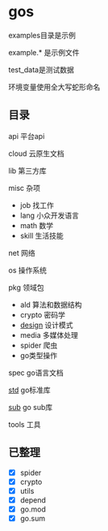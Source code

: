 # gos

examples目录是示例

example.* 是示例文件

test_data是测试数据

环境变量使用全大写蛇形命名

## 目录

api 平台api

cloud 云原生文档

lib 第三方库

misc 杂项

- job 找工作
- lang 小众开发语言
- math 数学
- skill 生活技能

net 网络

os 操作系统

pkg 领域包

- ald 算法和数据结构
- crypto 密码学
- [design](https://refactoringguru.cn/design-patterns/go) 设计模式
- media 多媒体处理
- spider 爬虫
- go类型操作

spec go语言文档

[std](https://pkg.go.dev/std) go标准库

[sub](https://pkg.go.dev/golang.org/x) go sub库

tools 工具

## 已整理

- [x] spider
- [x] crypto
- [x] utils
- [x] depend
- [x] go.mod
- [x] go.sum
